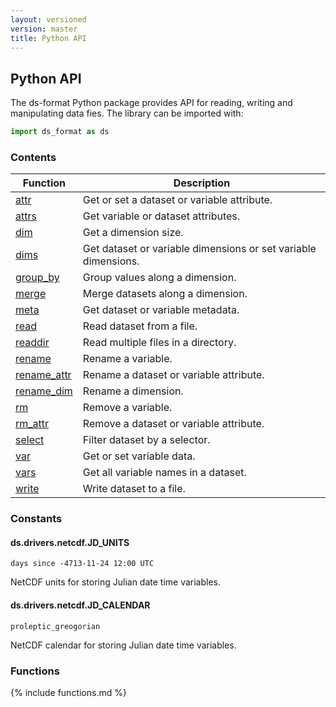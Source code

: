 ```yaml
---
layout: versioned
version: master
title: Python API
---
```


## Python API

The ds-format Python package provides API for reading, writing and manipulating
data fies. The library can be imported with:

```python
import ds_format as ds
```

### Contents

| Function | Description |
| --- | --- |
| [attr](#attr) | Get or set a dataset or variable attribute. |
| [attrs](#attrs) | Get variable or dataset attributes. |
| [dim](#dim) | Get a dimension size. |
| [dims](#dims) | Get dataset or variable dimensions or set variable dimensions. |
| [group_by](#group_by) | Group values along a dimension. |
| [merge](#merge) | Merge datasets along a dimension. |
| [meta](#meta) | Get dataset or variable metadata. |
| [read](#read) | Read dataset from a file. |
| [readdir](#readdir) | Read multiple files in a directory. |
| [rename](#rename) | Rename a variable. |
| [rename_attr](#rename_attr) | Rename a dataset or variable attribute. |
| [rename_dim](#rename_dim) | Rename a dimension. |
| [rm](#rm) | Remove a variable. |
| [rm_attr](#rm_attr) | Remove a dataset or variable attribute. |
| [select](#select) | Filter dataset by a selector. |
| [var](#var) | Get or set variable data. |
| [vars](#vars) | Get all variable names in a dataset. |
| [write](#write) | Write dataset to a file. |

<!--| [find](#find) | Find a variable, dimension or attribute matching a pattern. |-->
<!--| [findall](#findall) | Find variables, dimensions or attributes matching a pattern. |-->
<!--| [require](#require) | Require a variable, dimension or attribute to be present in a dataset. |-->

### Constants

#### ds.drivers.netcdf.JD_UNITS

`days since -4713-11-24 12:00 UTC`

NetCDF units for storing Julian date time variables.

#### ds.drivers.netcdf.JD_CALENDAR

`proleptic_greogorian`

NetCDF calendar for storing Julian date time variables.

### Functions

{% include functions.md %}
